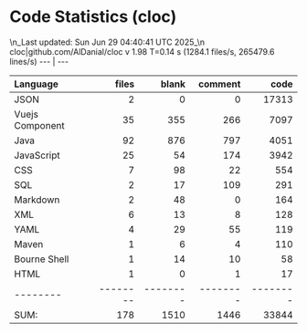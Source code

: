# Code Statistics (cloc)
\n_Last updated: Sun Jun 29 04:40:41 UTC 2025_\n
cloc|github.com/AlDanial/cloc v 1.98  T=0.14 s (1284.1 files/s, 265479.6 lines/s)
--- | ---

Language|files|blank|comment|code
:-------|-------:|-------:|-------:|-------:
JSON|2|0|0|17313
Vuejs Component|35|355|266|7097
Java|92|876|797|4051
JavaScript|25|54|174|3942
CSS|7|98|22|554
SQL|2|17|109|291
Markdown|2|48|0|164
XML|6|13|8|128
YAML|4|29|55|119
Maven|1|6|4|110
Bourne Shell|1|14|10|58
HTML|1|0|1|17
--------|--------|--------|--------|--------
SUM:|178|1510|1446|33844
